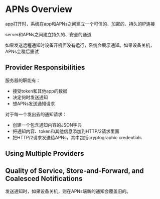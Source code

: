 # APNs Overview

app打开时，系统在app和APNs之间建立一个可信的、加密的、持久的IP连接

server和APNs之间建立持久的、安全的通道

如果发送远程通知时设备开机但没有运行，系统会展示通知。如果设备关机，APNs会稍后重试

## Provider Responsibilities

服务器的职能有：

* 接受token和其他app的数据
* 决定何时发送通知
* 想APNs发送通知请求

对于每一个发出去的通知请求：

* 创建一个包含通知内容的JSON字典
* 把通知内容、token和其他信息添加到HTTP/2请求里面
* 把HTTP/2请求发送给APNs，其中包括cryptographic credentials

## Using Multiple Providers

## Quality of Service, Store-and-Forward, and Coalesced Notifications

发送通知时，如果设备关机，则在APNs端新的通知会覆盖旧的。



